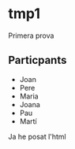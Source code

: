 # tmp1
Primera prova

## Particpants
* Joan
* Pere 
* Maria
* Joana
* Pau
* Martí

Ja he posat l'html

